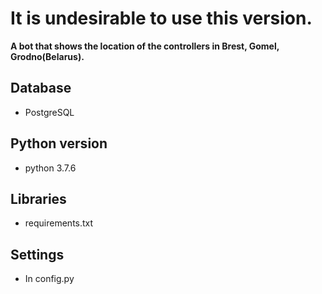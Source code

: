 # It is undesirable to use this version.
**A bot that shows the location of the controllers in Brest, Gomel, Grodno(Belarus).**
## Database

 - PostgreSQL
 
## Python version

 - python 3.7.6
 
## Libraries

 - requirements.txt
 
## Settings

 - In config.py
